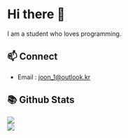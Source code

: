# Hi there 👋
I am a student who loves programming.

## 📫 Connect
- Email : joon_1@outlook.kr
  
## 📚 Github Stats  
 ![](https://github-readme-stats.vercel.app/api?username=joon-102&show_icons=true&theme=ayu-mirage&hide_border=true&count_private=true)  
 ![](https://github-readme-stats.vercel.app/api/top-langs/?username=joon-102&hide_border=true&langs_count=10&theme=ayu-mirage&layout=compact)
